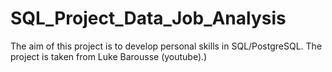 # SQL_Project_Data_Job_Analysis
The aim of this project is to develop personal skills in SQL/PostgreSQL. The project is taken from Luke Barousse (youtube).)
